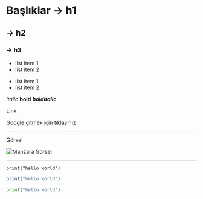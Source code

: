 # Başlıklar -> h1
## -> h2
### -> h3

- list item 1
- list item 2

* list item 1
* list item 2

*italic* **bold** ***bolditalic***

Link

[Google gitmek için tıklayınız](https://google.com)

--------------------------------------------------------------

Görsel

![Manzara Görsel](https://i.pinimg.com/236x/a0/63/8a/a0638a35536fdd122f563f2b783248a5.jpg)
***

```
print("hello world")
```
```javascript
print("hello world")
```
```python
print("hello world")
```